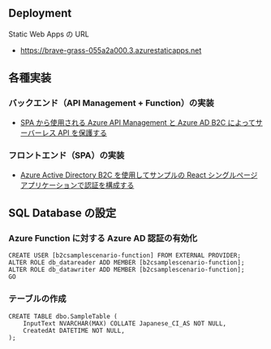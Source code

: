## Deployment
Static Web Apps の URL
- https://brave-grass-055a2a000.3.azurestaticapps.net
## 各種実装
### バックエンド（API Management + Function）の実装
- [SPA から使用される Azure API Management と Azure AD B2C によってサーバーレス API を保護する](https://learn.microsoft.com/ja-jp/azure/api-management/howto-protect-backend-frontend-azure-ad-b2c)

### フロントエンド（SPA）の実装
- [Azure Active Directory B2C を使用してサンプルの React シングルページ アプリケーションで認証を構成する](https://learn.microsoft.com/ja-jp/azure/active-directory-b2c/configure-authentication-sample-react-spa-app)

## SQL Database の設定
### Azure Function に対する Azure AD 認証の有効化
```
CREATE USER [b2csamplescenario-function] FROM EXTERNAL PROVIDER;
ALTER ROLE db_datareader ADD MEMBER [b2csamplescenario-function];
ALTER ROLE db_datawriter ADD MEMBER [b2csamplescenario-function];
GO
```
### テーブルの作成
```
CREATE TABLE dbo.SampleTable (
    InputText NVARCHAR(MAX) COLLATE Japanese_CI_AS NOT NULL,
    CreatedAt DATETIME NOT NULL,
);
```
